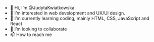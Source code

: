 - 👋 Hi, I’m @JudytaKwiatkowska
- 👀 I’m interested in web development and UX/UI design.
- 🌱 I’m currently learning coding, mainly HTML, CSS, JavaScript and React
- 💞️ I’m looking to collaborate 
- 📫 How to reach me

<!---
JudytaKwiatkowska/JudytaKwiatkowska is a ✨ special ✨ repository because its `README.md` (this file) appears on your GitHub profile.
You can click the Preview link to take a look at your changes.
--->
